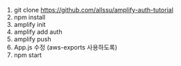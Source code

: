 1. git clone https://github.com/allssu/amplify-auth-tutorial
2. npm install
3. amplify init
4. amplify add auth
5. amplify push
6. App.js 수정 (aws-exports 사용하도록) 
7. npm start